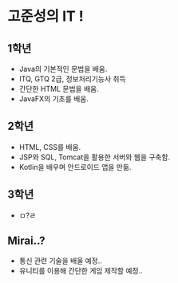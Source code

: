 # 고준성의 IT !
## 1학년

- Java의 기본적인 문법을 배움.
- ITQ, GTQ 2급, 정보처리기능사 취득
- 간단한 HTML 문법을 배움.
- JavaFX의 기초를 배움.

## 2학년

- HTML, CSS를 배움.
- JSP와 SQL, Tomcat을 활용한 서버와 웹을 구축함.
- Kotlin을 배우며 안드로이드 앱을 만듦.

## 3학년

- ㅁ?ㄹ

## Mirai..?

- 통신 관련 기술을 배울 예정..
- 유니티를 이용해 간단한 게임 제작할 예정..
